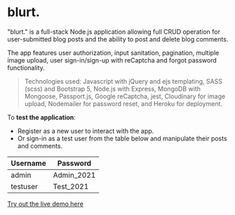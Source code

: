 # blurt.
"blurt." is a full-stack Node.js application allowing full CRUD operation for user-submitted blog posts and the ability to post and delete blog comments. 

The app features user authorization, input sanitation, pagination, multiple image upload, user sign-in/sign-up with reCaptcha and forgot password functionality.

>Technologies used: Javascript with jQuery and ejs templating, SASS (scss) and Bootstrap 5, Node.js with Express, MongoDB with Mongoose, Passport.js, Google reCaptcha, jest, Cloudinary for image upload, Nodemailer for password reset, and Heroku for deployment.

To **test the application**: 
* Register as a new user to interact with the app. 
* Or sign-in as a test user from the table below and manipulate their posts and comments.

Username | Password
------------ | -------------
admin | Admin_2021
testuser | Test_2021

[Try out the live demo here](https://blurt-app.herokuapp.com/)



